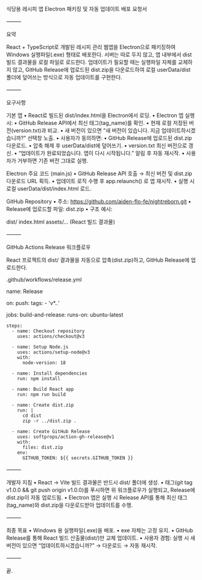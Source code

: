식당용 레시피 앱 Electron 패키징 및 자동 업데이트 배포 요청서

⸻

요약

React + TypeScript로 개발된 레시피 관리 웹앱을 Electron으로 패키징하여 Windows 실행파일(.exe) 형태로 배포한다. 서버는 따로 두지 않고, 앱 내부에서 dist 빌드 결과물을 로컬 파일로 로드한다. 업데이트가 필요할 때는 실행파일 자체를 교체하지 않고, GitHub Release에 업로드된 dist.zip을 다운로드하여 로컬 userData/dist 폴더에 덮어쓰는 방식으로 자동 업데이트를 구현한다.

⸻

요구사항

기본 앱
	•	React로 빌드된 dist/index.html을 Electron에서 로딩.
	•	Electron 앱 실행 시:
	•	GitHub Release API에서 최신 태그(tag_name)를 확인.
	•	현재 로컬 저장된 버전(version.txt)과 비교.
	•	새 버전이 있으면 “새 버전이 있습니다. 지금 업데이트하시겠습니까?” 선택창 노출.
	•	사용자가 동의하면:
	•	GitHub Release에 업로드된 dist.zip 다운로드.
	•	압축 해제 후 userData/dist에 덮어쓰기.
	•	version.txt 최신 버전으로 갱신.
	•	“업데이트가 완료되었습니다. 앱이 다시 시작됩니다.” 알림 후 자동 재시작.
	•	사용자가 거부하면 기존 버전 그대로 실행.

Electron 주요 코드 (main.js)
	•	GitHub Release API 호출 → 최신 버전 및 dist.zip 다운로드 URL 획득.
	•	업데이트 로직 수행 후 app.relaunch() 로 앱 재시작.
	•	실행 시 로컬 userData/dist/index.html 로드.

GitHub Repository
	•	주소: https://github.com/aiden-flo-fe/nightreborn.git
	•	Release에 업로드할 파일: dist.zip
	•	구조 예시:

dist/
  index.html
  assets/... (React 빌드 결과물)



⸻

GitHub Actions Release 워크플로우

React 프로젝트의 dist/ 결과물을 자동으로 압축(dist.zip)하고, GitHub Release에 업로드한다.

.github/workflows/release.yml

name: Release

on:
  push:
    tags:
      - 'v*.*.*'

jobs:
  build-and-release:
    runs-on: ubuntu-latest

    steps:
      - name: Checkout repository
        uses: actions/checkout@v3

      - name: Setup Node.js
        uses: actions/setup-node@v3
        with:
          node-version: 18

      - name: Install dependencies
        run: npm install

      - name: Build React app
        run: npm run build

      - name: Create dist.zip
        run: |
          cd dist
          zip -r ../dist.zip .

      - name: Create GitHub Release
        uses: softprops/action-gh-release@v1
        with:
          files: dist.zip
        env:
          GITHUB_TOKEN: ${{ secrets.GITHUB_TOKEN }}


⸻

개발자 지침
	•	React → Vite 빌드 결과물은 반드시 dist/ 폴더에 생성.
	•	태그(git tag v1.0.0 && git push origin v1.0.0)를 푸시하면 위 워크플로우가 실행되고, Release에 dist.zip이 자동 업로드됨.
	•	Electron 앱은 실행 시 Release API를 통해 최신 태그(tag_name)와 dist.zip을 다운로드받아 업데이트를 수행.

⸻

최종 목표
	•	Windows 용 실행파일(.exe)을 배포.
	•	exe 자체는 고정 유지.
	•	GitHub Release를 통해 React 빌드 산출물(dist/)만 교체 업데이트.
	•	사용자 경험: 실행 시 새 버전이 있으면 “업데이트하시겠습니까?” → 다운로드 → 자동 재시작.

⸻

끝.